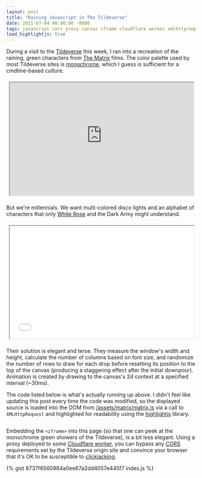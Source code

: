 ```yaml
---
layout: post
title: "Raining Javascript in The Tildeverse"
date: 2021-07-04 00:00:00 -0800
tags: javascript cors proxy canvas iframe cloudflare worker xmlhttprequest
load_highlightjs: true
---
```

<style>
.img-crop-container {
  overflow: hidden;
  height: 140px;
  position: relative;
}
.img-crop {
display: block;
  width: 100%;
  position: absolute;
  top: 0;
}
</style>
During a visit to the [Tildeverse](https://tildeverse.org/) this week, I ran into a recreation of the
raining, green characters from [The Matrix](https://www.imdb.com/title/tt0133093/) films.
The color palette used by most Tildeverse sites is [monochrome](https://tilde.club/), which I guess
is sufficient for a cmdline-based culture.

<div style="padding:0.5em; margin:1em 0em; pointer-events: none;">
  <iframe style="width:100%; height:300px;" scrolling="no" src="https://worker.sineausr931.workers.dev" title="Matrix Rain"></iframe>
</div>

But we're millennials.  We want multi-colored disco lights and an alphabet of characters that only <a href="https://mrrobot.fandom.com/wiki/Whiterose">White Rose</a> and the Dark Army might understand.

<div style="padding:0.5em; margin:1em 0em;">
  <iframe style="width:100%; height:300px;" src="/matrix" title="Unicode Rain"></iframe>
</div>

<script>
function getDaCode() {
  var xhr = new XMLHttpRequest();
  xhr.open("GET", "/assets/matrix/matrix.js", true);
  xhr.onreadystatechange = function() {
    if (xhr.readyState === 3) {
      if (xhr.status === 200) {
        var customTheme = document.getElementById('source_code');
        customTheme.innerHTML = xhr.responseText;

        // Call this after each code block has finished loading to
        // ensure highlighting is applied.
        hljs.highlightAll();
      }
    }
  }
  xhr.send();
}
</script>
<script>getDaCode();</script>

Their solution is elegant and terse. They measure the window's width and height, calculate the number of columns based on font size, and randomize the number of rows to draw for each drop before resetting its position to the top of the canvas (producing a staggering effect after the initial downpour).  Animation is created by drawing to the canvas's 2d context at a specified interval (~30ms).

The code listed below is what's actually running up above. I didn't feel like updating this post every time the code was modified, so the displayed source is loaded into the DOM from <a href="/assets/matrix/matrix.js">/assets/matrix/matrix.js</a> via a call to `XMLHttpRequest` and highlighted for readability using the <a href="https://highlightjs.org/">highlightjs</a> library.

<pre><code class="language-javascript" id="source_code"></code></pre>

Embedding the `<iframe>` into this page (so that one can peek at the monochrome green showers of the Tildeverse), is a bit less elegant.  Using a proxy deployed to some <a href="https://workers.cloudflare.com/">Cloudflare worker</a>, you can bypass any <a href="https://developer.mozilla.org/en-US/docs/Web/HTTP/CORS">CORS</a> requirements set by the Tildeverse origin site and convince your browser that it's OK to be susceptible to <a href="https://www.w3.org/Security/wiki/Comparison_of_CORS_and_UMP#CORS">clickjacking</a>.

{% gist 6737f6560984a0ee67a2dd4057e445f7 index.js %}
